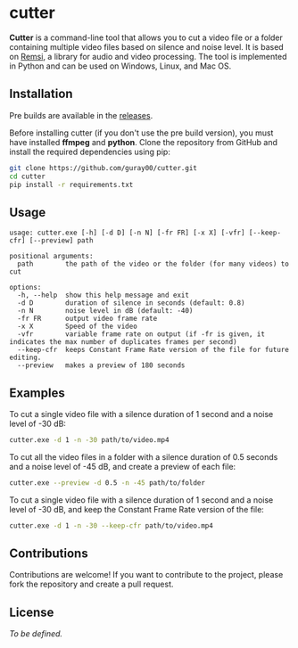 # cutter

**Cutter** is a command-line tool that allows you to cut a video file or a folder containing multiple video files based on silence and noise level. It is based on [Remsi](https://github.com/bambax/Remsi), a library for audio and video processing. The tool is implemented in Python and can be used on Windows, Linux, and Mac OS.

## Installation

Pre builds are available in the [releases](https://github.com/Guray00/cutter/releases).

Before installing cutter (if you don't use the pre build version), you must have installed **ffmpeg** and **python**. Clone the repository from GitHub and install the required dependencies using pip:

```bash
git clone https://github.com/guray00/cutter.git
cd cutter
pip install -r requirements.txt
```


## Usage

```text
usage: cutter.exe [-h] [-d D] [-n N] [-fr FR] [-x X] [-vfr] [--keep-cfr] [--preview] path

positional arguments:
  path        the path of the video or the folder (for many videos) to cut

options:
  -h, --help  show this help message and exit
  -d D        duration of silence in seconds (default: 0.8)
  -n N        noise level in dB (default: -40)
  -fr FR      output video frame rate
  -x X        Speed of the video
  -vfr        variable frame rate on output (if -fr is given, it indicates the max number of duplicates frames per second)
  --keep-cfr  keeps Constant Frame Rate version of the file for future editing.
  --preview   makes a preview of 180 seconds
```

## Examples

To cut a single video file with a silence duration of 1 second and a noise level of -30 dB:

```bash
cutter.exe -d 1 -n -30 path/to/video.mp4
```

To cut all the video files in a folder with a silence duration of 0.5 seconds and a noise level of -45 dB, and create a preview of each file:

```bash
cutter.exe --preview -d 0.5 -n -45 path/to/folder
```

To cut a single video file with a silence duration of 1 second and a noise level of -30 dB, and keep the Constant Frame Rate version of the file:

```bash
cutter.exe -d 1 -n -30 --keep-cfr path/to/video.mp4
```

## Contributions

Contributions are welcome! If you want to contribute to the project, please fork the repository and create a pull request.

## License

_To be defined._
